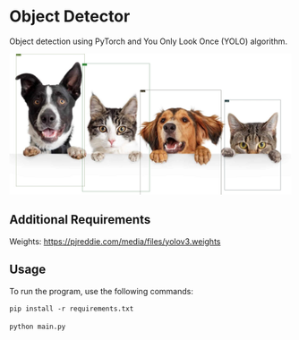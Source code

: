# Object Detector

Object detection using PyTorch and You Only Look Once (YOLO) algorithm.

![Object Detector](output/output_animals.jpeg)

## Additional Requirements

Weights: https://pjreddie.com/media/files/yolov3.weights

## Usage

To run the program, use the following commands:

```
pip install -r requirements.txt

python main.py
```
